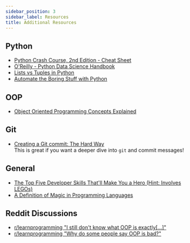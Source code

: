 ```yaml
---
sidebar_position: 3
sidebar_label: Resources
title: Additional Resources
---
```


<!-- markdownlint-disable no-inline-html -->

## Python

- [Python Crash Course, 2nd Edition - Cheat Sheet](https://ehmatthes.github.io/pcc_2e/cheat_sheets/cheat_sheets/)
- [O'Reilly - Python Data Science Handbook](https://jakevdp.github.io/PythonDataScienceHandbook/)
- [Lists vs Tuples in Python](https://realpython.com/python-lists-tuples/)
- [Automate the Boring Stuff with Python](https://automatetheboringstuff.com/)

## OOP

- [Object Oriented Programming Concepts Explained](https://travislramos.com/blog/object-oriented-programming-concepts-explained)

## Git

- [Creating a Git commit: The Hard Way](https://avestura.dev/blog/creating-a-git-commit-the-hard-way)
  <br>This is great if you want a deeper dive into `git` and commit messages!

## General

- [The Top Five Developer Skills That'll Make You a Hero (Hint: Involves LEGOs)](https://www.freecodecamp.org/news/the-hero-developer-who-knew-how-to-build-lego-bricks/)
- [A Definition of Magic in Programming Languages](https://jerf.org/iri/post/2024/magic/)

## Reddit Discussions

- [r/learnprogramming "I still don't know what OOP is exactly[...]"](https://www.reddit.com/r/learnprogramming/comments/15x4abt/i_still_dont_know_what_oop_is_exactly_despite/)
- [r/learnprogramming "Why do some people say OOP is bad?"](https://www.reddit.com/r/learnprogramming/comments/x6rvk9/why_do_some_people_say_oop_is_bad/)
